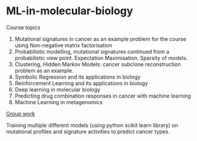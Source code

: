 # ML-in-molecular-biology

Course topics 

1. Mutational signatures in cancer as an example problem for the course using Non-negative matrix factorisation
2. Probabilistic modelling, mutational signatures continued from a probabilistic view point. Expectation Maximisation. Sparsity of
models.
3. Clustering, Hidden Markov Models: cancer subclone reconstruction problem as an example.
4. Symbolic Regression and its applications in biology 
5. Reinforcement Learning and its applications in biology
6. Deep learning in molecular biology
7. Predicting drug combination responses in cancer with machine learning 
8. Machine Learning in metagenomics

[Group work](https://github.com/heksaani/ML-in-molecular-biology/blob/main/GROUP_WORK/GROUP.ipynb)

Training multiple different models (using python scikit learn library) on mutational profiles and signature activities to predict cancer types.

